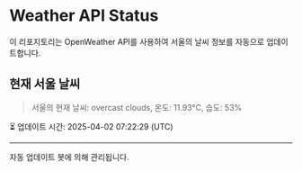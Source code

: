 
# Weather API Status

이 리포지토리는 OpenWeather API를 사용하여 서울의 날씨 정보를 자동으로 업데이트합니다.

## 현재 서울 날씨
> 서울의 현재 날씨: overcast clouds, 온도: 11.93°C, 습도: 53%

⏳ 업데이트 시간: 2025-04-02 07:22:29 (UTC)

---
자동 업데이트 봇에 의해 관리됩니다.
